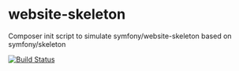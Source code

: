 # website-skeleton
Composer init script to simulate  symfony/website-skeleton based on symfony/skeleton

[![Build Status](https://travis-ci.org/symfony-flex-init/website-skeleton.svg?branch=master)](https://travis-ci.org/symfony-flex-init/website-skeleton)
